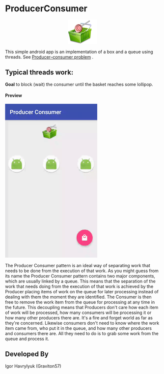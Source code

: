 # ProducerConsumer

<p align="center">
  <img src="media/logo.png" >
</p>

This simple android app is an implementation of a box and a queue using threads. See [Producer–consumer problem](https://en.wikipedia.org/wiki/Producer%E2%80%93consumer_problem) .
 
## Typical threads work:
**Goal** to block (wait) the consumer until the basket reaches some lollipop.
#### Preview
![alt text](media/preview.gif "Typical threads work ")

The Producer Consumer pattern is an ideal way of separating work that needs to be done from the execution of that work. As you might guess from its name the Producer Consumer pattern contains two major components, which are usually linked by a queue. This means that the separation of the work that needs doing from the execution of that work is achieved by the Producer placing items of work on the queue for later processing instead of dealing with them the moment they are identified. The Consumer is then free to remove the work item from the queue for processing at any time in the future. This decoupling means that Producers don't care how each item of work will be processed, how many consumers will be processing it or how many other producers there are. It's a fire and forget world as far as they're concerned. Likewise consumers don't need to know where the work item came from, who put it in the queue, and how many other producers and consumers there are. All they need to do is to grab some work from the queue and process it.



Developed By
-------
Igor Havrylyuk (Graviton57)

[1]: https://github.com/graviton57/ProducerConsumer.git
